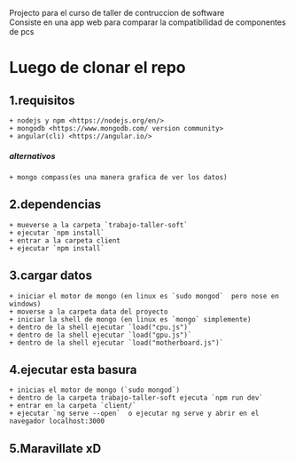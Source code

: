Projecto para el curso de taller de contruccion de software    
Consiste en una app web para comparar la compatibilidad de componentes
de pcs

# Luego de clonar el repo


## 1.requisitos

    + nodejs y npm <https://nodejs.org/en/>
    + mongodb <https://www.mongodb.com/ version community>
    + angular(cli) <https://angular.io/>
 ##### alternativos
    + mongo compass(es una manera grafica de ver los datos)
## 2.dependencias
    + mueverse a la carpeta `trabajo-taller-soft`
    + ejecutar `npm install`
    + entrar a la carpeta client 
    + ejecutar `npm install`
## 3.cargar datos
    + iniciar el motor de mongo (en linux es `sudo mongod`  pero nose en windows)
    + moverse a la carpeta data del proyecto
    + iniciar la shell de mongo (en linux es `mongo` simplemente)
    + dentro de la shell ejecutar `load("cpu.js")`
    + dentro de la shell ejecutar `load("gpu.js")`
    + dentro de la shell ejecutar `load("motherboard.js")`
## 4.ejecutar esta basura
    + inicias el motor de mongo (`sudo mongod`)
    + dentro de la carpeta trabajo-taller-soft ejecuta `npm run dev`
    + entrar en la carpeta `client/`
    + ejecutar `ng serve --open`  o ejecutar ng serve y abrir en el navegador localhost:3000
## 5.Maravillate xD
